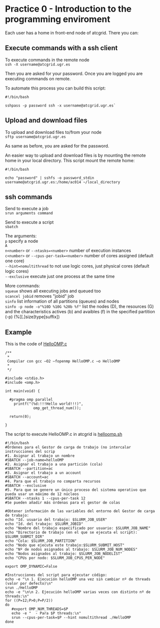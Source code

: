 # Practice 0 - Introduction to the programming enviroment

Each user has a home in front-end node of atcgrid. There you can:

## Execute commands with a ssh client<br>

To execute commands in the remote node<br>
`ssh -X username@atcgrid.ugr.es`

Then you are asked for your password.
Once you are logged you are executing commands on remote.

To automate this process you can build this script:

```
#!/bin/bash

sshpass -p password ssh -x username@atcgrid.ugr.es`
```

## Upload and download files
To upload and download files to/from your node<br>
`sftp username@atcgrid.ugr.es`

As same as before, you are asked for the password.

An easier way to upload and download files is by mounting the remote home in your local directory.
This script mount the remote home:

```
#!/bin/bash

echo "password" | sshfs -o password_stdin username@atcgrid.ugr.es:/home/ac014 ~/local_directory
```

## ssh commands
Send to execute a job<br>
`srun arguments command`

Send to execute a script<br>
`sbatch`

The arguments: <br>
`p` specify a node <br>
`A` <br>
`n<number>` or `--ntasks=<number>` number of execution instances <br>
`c<number>` or `--cpus-per-task=<number>` number of cores assigned (default one core) <br>
`--hint=nomultithread` to not use logic cores, just physical cores (default logic cores) <br>
`--exclusive` execute just one process at the same time <br>
   
More commands: <br>
`squeue` shows all executing jobs and queued too <br>
`scancel jobid` removes "jobid" job <br>
`sinfo` list information of all partitions (queues) and nodes <br>
`sinfo -p node -o"%10D %10G %20b %f"` list the nodes (D), the resources (G) and the characteristics actives (b) and avaibles (f) in the specified partition (-p) (%[[.]size]type[suffix])

## Example
This is the code of [HelloOMP.c](./HelloOMP.c)

```
/**
 * 
 Compilar con gcc –O2 –fopenmp HelloOMP.c –o HelloOMP
 * 
 */

#include <stdio.h>
#include <omp.h>

int main(void) {

  #pragma omp parallel
    printf("(%d:!!!Hello world!!!)", 
             omp_get_thread_num());

  return(0);

}
```

The script to execute HelloOMP.c in atcgrid is [helloomp.sh](./helloomp.sh)

```
#!/bin/bash
#Órdenes para el Gestor de carga de trabajo (no intercalar instrucciones del scrip
#1. Asignar al trabajo un nombre
#SBATCH --job-name=helloOMP
#2. Asignar el trabajo a una partición (cola) 
#SBATCH --partition=ac 
#3. Asignar el trabajo a un account 
#SBATCH --account=ac
#4. Para que el trabajo no comparta recursos 
#SBATCH --exclusive
#5. Para que se genere un único proceso del sistema operativo que pueda usar un máximo de 12 núcleos
#SBATCH --ntasks 1 --cpus-per-task 12
#Se pueden añadir más órdenas para el gestor de colas

#Obtener información de las variables del entorno del Gestor de carga de trabajo:
echo "Id. usuario del trabajo: $SLURM_JOB_USER"
echo "Id. del trabajo: $SLURM_JOBID"
echo "Nombre del trabajo especificado por usuario: $SLURM_JOB_NAME"
echo "Directorio de trabajo (en el que se ejecuta el script): $SLURM_SUBMIT_DIR"
echo "Cola: $SLURM_JOB_PARTITION"
echo "Nodo que ejecuta este trabajo:$SLURM_SUBMIT_HOST"
echo "Nº de nodos asignados al trabajo: $SLURM_JOB_NUM_NODES"
echo "Nodos asignados al trabajo: $SLURM_JOB_NODELIST"
echo "CPUs por nodo: $SLURM_JOB_CPUS_PER_NODE"

export OMP_DYNAMIC=False

#Instrucciones del script para ejecutar código:
echo -e "\n 1. Ejecución helloOMP una vez sin cambiar nº de threads (valor por defecto)\n"
srun ./HelloOMP
echo -e "\n\n 2. Ejecución helloOMP varias veces con distinto nº de threads:\n" 
for ((P=12;P>0;P=P/2))
do
   #export OMP_NUM_THREADS=$P
   echo -e "  - Para $P threads:\n"
   srun --cpus-per-task=$P --hint nomultithread ./HelloOMP
done
```
